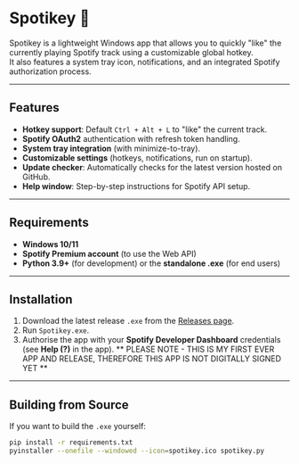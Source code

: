 # Spotikey 🎵

Spotikey is a lightweight Windows app that allows you to quickly "like" the currently playing Spotify track using a customizable global hotkey.  
It also features a system tray icon, notifications, and an integrated Spotify authorization process.

---

## **Features**
- **Hotkey support**: Default `Ctrl + Alt + L` to "like" the current track.
- **Spotify OAuth2** authentication with refresh token handling.
- **System tray integration** (with minimize-to-tray).
- **Customizable settings** (hotkeys, notifications, run on startup).
- **Update checker**: Automatically checks for the latest version hosted on GitHub.
- **Help window**: Step-by-step instructions for Spotify API setup.

---

## **Requirements**
- **Windows 10/11**
- **Spotify Premium account** (to use the Web API)
- **Python 3.9+** (for development) or the **standalone .exe** (for end users)

---

## **Installation**
1. Download the latest release `.exe` from the [Releases page](https://github.com/dannj90/Spotikey/releases).
2. Run `Spotikey.exe`.
3. Authorise the app with your **Spotify Developer Dashboard** credentials (see **Help (?)** in the app).
   ** PLEASE NOTE - THIS IS MY FIRST EVER APP AND RELEASE, THEREFORE THIS APP IS NOT DIGITALLY SIGNED YET **

---

## **Building from Source**
If you want to build the `.exe` yourself:
```bash
pip install -r requirements.txt
pyinstaller --onefile --windowed --icon=spotikey.ico spotikey.py
